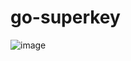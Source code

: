 # go-superkey

![image](https://github.com/user-attachments/assets/77eec5ec-f475-4bf0-8d99-fa87a1ad5a53)
